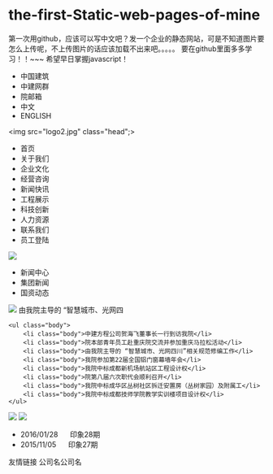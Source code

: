 # the-first-Static-web-pages-of-mine
第一次用github，应该可以写中文吧？发一个企业的静态网站，可是不知道图片要怎么上传呢，不上传图片的话应该加载不出来吧。。。。。
要在github里面多多学习！！~~~
希望早日掌握javascript！



<!DOCTYPE html>
<html>
<head>
<link rel="stylesheet" type="text/css" href="mystyle.css">
<meta charset="utf-8">
	<title>中院</title>
</head>
<body>
<div class="left";></div>
<div class="right";></div>
<div class="center";>
<ul class="head">
	<li class="head">中国建筑</li>
	<li class="head">中建网群</li>
	<li class="head">院邮箱</li>
	<li class="head">中文</li>
	<li class="head">ENGLISH</li>
</ul>

<img src="logo2.jpg" class="head";></img>
<ul class="head2";>
	<li class="head2">首页</li>
	<li class="head2">关于我们</li>
	<li class="head2">企业文化</li>
	<li class="head2">经营咨询</li>
	<li class="head2">新闻快讯</li>
	<li class="head2">工程展示</li>
	<li class="head2">科技创新</li>
	<li class="head2">人力资源</li>
	<li class="head2">联系我们</li>
	<li class="head2">员工登陆</li>
</ul>
<img src="3EF8.tmp.jpg" class="head2";></img>

<div class="bodyleft";>
	<ul class="body1";>
		<li class="head3">新闻中心</li>
		<li class="head3">集团新闻</li>
		<li class="head3">国资动态</li>
	</ul>
	<div class="title";>
	<img src="20163151521313088.jpg" class="body2";>
	由我院主导的 “智慧城市、光网四
	</img>
	</div>

	<ul class="body">
		<li class="body">中建方程公司贺海飞董事长一行到访我院</li>
		<li class="body">院本部青年员工赴重庆院交流并参加重庆马拉松活动</li>
		<li class="body">由我院主导的 “智慧城市、光网四川”相关规范修编工作</li>
		<li class="body">我院参加第22届全国铝门窗幕墙年会</li>
		<li class="body">我院中标成都新机场航站区工程设计权</li>
		<li class="body">院第八届六次职代会顺利召开</li>
		<li class="body">我院中标成华区丛树社区拆迁安置房（丛树家园）及附属工</li>
		<li class="body">我院中标成都技师学院教学实训楼项目设计权</li>
	</ul>
</div>
<div class="bodyright";>
	<img src="index-yx1.jpg" class="right1"></img>
	<img src="index-pic1.jpg" class="right2"></img>
	<ul class="right";>
		<li class="right">2016/01/28&nbsp&nbsp&nbsp&nbsp&nbsp  印象28期</li> 
		<li class="right">2015/11/05&nbsp&nbsp&nbsp&nbsp&nbsp  印象27期</li>
	</ul>
	<p class="right">友情链接&nbsp公司名公司名</p>
	</div>
</div>
</body>
</html>
